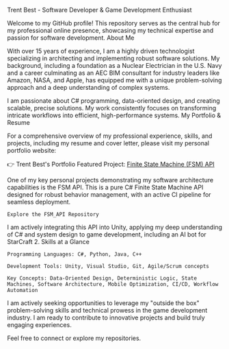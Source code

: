 Trent Best - Software Developer & Game Development Enthusiast

Welcome to my GitHub profile! This repository serves as the central hub for my professional online presence, showcasing my technical expertise and passion for software development.
About Me

With over 15 years of experience, I am a highly driven technologist specializing in architecting and implementing robust software solutions. My background, including a foundation as a Nuclear Electrician in the U.S. Navy and a career culminating as an AEC BIM consultant for industry leaders like Amazon, NASA, and Apple, has equipped me with a unique problem-solving approach and a deep understanding of complex systems.

I am passionate about C# programming, data-oriented design, and creating scalable, precise solutions. My work consistently focuses on transforming intricate workflows into efficient, high-performance systems.
My Portfolio & Resume

For a comprehensive overview of my professional experience, skills, and projects, including my resume and cover letter, please visit my personal portfolio website:

👉 Trent Best's Portfolio
Featured Project: [Finite State Machine (FSM) API](https://github.com/TrentBest/FSM_API)

One of my key personal projects demonstrating my software architecture capabilities is the FSM API. This is a pure C# Finite State Machine API designed for robust behavior management, with an active CI pipeline for seamless deployment.

    Explore the FSM_API Repository

I am actively integrating this API into Unity, applying my deep understanding of C# and system design to game development, including an AI bot for StarCraft 2.
Skills at a Glance

    Programming Languages: C#, Python, Java, C++

    Development Tools: Unity, Visual Studio, Git, Agile/Scrum concepts

    Key Concepts: Data-Oriented Design, Deterministic Logic, State Machines, Software Architecture, Mobile Optimization, CI/CD, Workflow Automation

I am actively seeking opportunities to leverage my "outside the box" problem-solving skills and technical prowess in the game development industry. I am ready to contribute to innovative projects and build truly engaging experiences.

Feel free to connect or explore my repositories.
